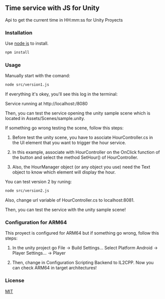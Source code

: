 ## Time service with JS for Unity

Api to get the current time in HH:mm:ss for Unity Proyects

### Installation

Use [node js](https://nodejs.org/en/) to install.

```bash
npm install
```

### Usage

Manually start with the comand:

```bash
node src/version1.js
```

If everything it's okey, you'll see this log in the terminal:

Service running at http://localhost:/8080

Then, you can test the service opening the unity sample scene which is located in Assets/Scenes/sample.unity.

If something go wrong testing the scene, follow this steps:

1. Before test the unity scene, you have to asociate HourController.cs in the UI element that you want to trigger the hour service.

2. In this example, associate with HourController on the OnClick function of the button and select the method SetHour() of HourController.

3. Also, the HourManager object (or any object you use) need the Text object to know which element will display the hour.

You can test version 2 by runing: 

```bash
node src/version2.js
```

Also, change url variable of HourController.cs to localhost:8081.

Then, you can test the service with the unity sample scene!

### Configuration for ARM64

This proyect is configured for ARM64 but if something go wrong, follow this steps:

1. In the unity project go File -> Build Settings... Select Platform Android -> Player Settings... -> Player

2. Then, change in Configuration Scripting Backend to IL2CPP. Now you can check ARM64 in target architectures!

### License
[MIT](https://choosealicense.com/licenses/mit/)
